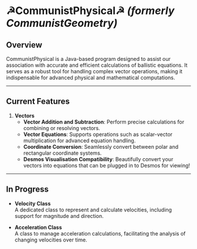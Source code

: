# **☭CommunistPhysical☭** *(formerly CommunistGeometry)*

## **Overview**  
CommunistPhysical is a Java-based program designed to assist our association with accurate and efficient calculations of ballistic equations. It serves as a robust tool for handling complex vector operations, making it indispensable for advanced physical and mathematical computations.

---

## **Current Features**

1. **Vectors**
   - **Vector Addition and Subtraction**: Perform precise calculations for combining or resolving vectors.
   - **Vector Equations**: Supports operations such as scalar-vector multiplication for advanced equation handling.
   - **Coordinate Conversion**: Seamlessly convert between polar and rectangular coordinate systems.
   - **Desmos Visualisation Compatibility**: Beautifully convert your vectors into equations that can be plugged in to Desmos for viewing!

---

## **In Progress**

- **Velocity Class**  
  A dedicated class to represent and calculate velocities, including support for magnitude and direction.

- **Acceleration Class**  
  A class to manage acceleration calculations, facilitating the analysis of changing velocities over time.
